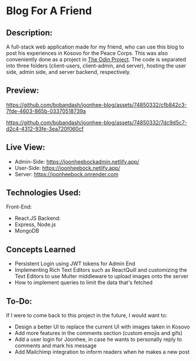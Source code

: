 # Blog For A Friend
## Description:
A full-stack web application made for my friend, who can use this blog to post his experiences in Kosovo for the Peace Corps. This was also conveniently done as a project in [The Odin Project]([url](https://www.theodinproject.com/lessons/nodejs-blog-api)). The code is separated into three folders (client-users, client-admin, and server), hosting the user side, admin side, and server backend, respectively.

## Preview:
https://github.com/bobandash/joonhee-blog/assets/74850332/cfb842c3-7fde-4603-865b-03370518739a

https://github.com/bobandash/joonhee-blog/assets/74850332/7dc9d5c7-d2c4-4312-93fe-3ea720f060cf


## Live View:
- Admin-Side: https://joonheebockadmin.netlify.app/
- User-Side: https://joonheebock.netlify.app/
- Server: https://joonheebock.onrender.com

## Technologies Used:
Front-End:
- React.JS
Backend:
- Express, Node.js
- MongoDB

## Concepts Learned
- Persistent Login using JWT tokens for Admin End
- Implementing Rich Text Editors such as ReactQuill and customizing the Text Editors to use Multer middleware to upload images onto the server
- How to implement queries to limit the data that's fetched

## To-Do:
If I were to come back to this project in the future, I would want to:
- Design a better UI to replace the current UI with images taken in Kosovo
- Add more features in the comments section (custom emojis and gifs)
- Add a user login for Joonhee, in case he wants to personally reply to comments and mark his message
- Add Mailchimp integration to inform readers when he makes a new post



